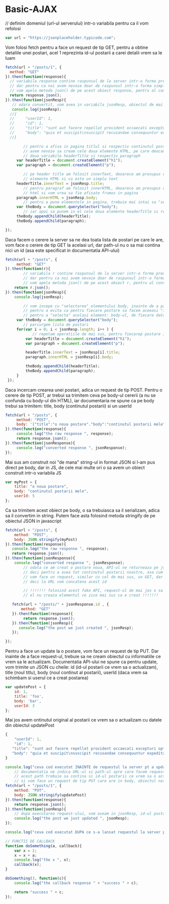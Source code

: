 # Basic-AJAX

// definim domeniul (url-ul serverului) intr-o variabila pentru ca il vom refolosi
```javascript
var url = "https://jsonplaceholder.typicode.com";
```        

Vom folosi fetch pentru a face un request de tip GET, pentru a obtine detaliile unei postari, acel 1 reprezinta id-ul postarii a carei detalii vrem sa le luam

```javascript
fetch(url + "/posts/1", {
  method: "GET"
}).then(function(response){
  // variabila response contine raspunsul de la server intr-o forma predefinita de catre Fetch API
  // dar pentru ca noi avem nevoie doar de raspunsul intr-o forma simplificata
  // vom apela metoda json() de pe acest obiect response, pentru al converti in forma dorita
  return response.json();
}).then(function(jsonResp){
   // odara convertit, vom avea in variabila jsonResp, obiectul de mai jos:
   console.log(jsonResp);
  //{
  //     "userId": 1,
  //     "id": 1,
  //     "title": "sunt aut facere repellat provident occaecati excepturi optio reprehenderit",
  //     "body": "quia et suscipit\nsuscipit recusandae consequuntur expedita et cum\nreprehenderit molestiae ut ut quas totam\nnostrum rerum est autem sunt rem eveniet architecto"
  //}

        // pentru a afisa in pagina titlul si respectiv continutul postarii
        // avem nevoie sa cream cele doua elemente HTML, pe care deocamdata le stocam in 
        // doua variabile headerTitle si respectiv paragraph
     var headerTitle = document.createElement("h1");
     var paragraph = document.createElement("p");

        // pe header title am folosit innerText, deoarece am presupus ca textul nu poate contine 
        // elemente HTML si ca este un simplu text
     headerTitle.innerText = jsonResp.title;
        // pentru paragraf am folosit innerHTML, deoarece am presupus ca in continut putem avea elemente
        // html si vom vrea sa fie afisate frumos in pagina
     paragraph.innerHTML = jsonResp.body;
        // pentru a pune elementele in pagina, trebuie mai intai sa "selectam" elementul body
     var theBody = document.querySelector("body");
        // iar apoi sa punem in el cele doua elemente headerTitle si respectiv paragraph
     theBody.appendChild(headerTitle);
     theBody.appendChild(paragraph);

});
```


Daca facem o cerere la server sa ne dea toata lista de postari pe care le are, vom face o cerere de tip GET la acelasi url, dar path-ul nu o sa mai contina nici un id (asa este specificat in documentatia API-ului)

```javascript
fetch(url + "/posts", {
     method: "GET"
}).then(function(r){
        // variabila r contine raspunsul de la server intr-o forma predefinita de catre Fetch API
        // dar pentru ca noi avem nevoie doar de raspunsul intr-o forma simplificata
        // vom apela metoda json() de pe acest obiect r, pentru al converti in forma dorita
    return r.json();
}).then(function(jsonResp){
    console.log(jsonResp);

        // vom incepe cu "selectarea" elementului body, inainte de a parcurge lista de postari
        // pentru a evita ca pentru fiecare postare sa facem aceeasi "interogare" a DOM-ului
        // pentru a "selecta" acelasi element: body-ul, de fiecare data
     var theBody = document.querySelector("body");
        // parcurgem lista de postari
     for(var i = 0; i < jsonResp.length; i++ ) {
            // repetam operatiile de mai sus, pentru fiecarep postare in parte, pt fiecare jsonResp[i]
         var headerTitle = document.createElement("h1");
         var paragraph = document.createElement("p");

         headerTitle.innerText = jsonResp[i].title;
         paragraph.innerHTML = jsonResp[i].body;

         theBody.appendChild(headerTitle);
         theBody.appendChild(paragraph);
     }
 });
```


Daca incercam crearea unei postari, adica un request de tip POST. Pentru o cerere de tip POST, ar trebui sa trimitem ceva pe body-ul cererii (a nu se confunda cu body-ul din HTML), iar documentaria ne spune ca pe body trebui sa trimitem: title, body (continutul postarii) si un userId

```javascript
fetch(url + "/posts", {
     method: "POST",
     body: '{"title":"o noua postare"."body":"continutul postarii mele","userId:5"}'
}).then(function(response){
     console.log("the raw response ", response);
     return response.json();
}).then(function(jsonResponse){
     console.log("converted response ", jsonResponse);
});
```

Mai sus am construit noi "de mana" string-ul in format JSON si l-am pus direct pe body, dar in JS, de cele mai multe ori o sa avem un obiect construit intr-o variabila JS
```javascript
var myPost = {
    title: "o noua postare",
    body: "continutul postarii mele",
    userId: 5
};
```

Ca sa trimitem acest obiect pe body, o sa trebuiasca sa il serializam, adica sa il convertim in string. Putem face asta folosind metoda stringify de pe obiectul JSON in javascript

```javascript
fetch(url + "/posts", {
    method: "POST",
    body: JSON.stringify(myPost)
}).then(function(response){
   console.log("the raw response ", response);
   return response.json();
}).then(function(jsonResponse){
    console.log("converted response ", jsonResponse);
        // odata ce am creat o postare noua, API-ul ne returneaza pe jsonResponse doar id-ul noii postari create
        // deci pentru a avea tot continutul postarii noastre, asa cum a fost el stocat pe server
        // vom face un request, similar cu cel de mai sus, un GET, dar de data acesta cu id-ul postarii ce tocmai am creat-o
        // deci la URL vom concatena acest id

        // !!!!!!! folosind acest fake API, request-ul de mai jos o sa returneze 404, pentru ca in realitate 
        // el nu creaza elementul ce zice mai sus ca e creat !!!!!!!

   fetch(url + "/posts/" + jsonResponse.id , {
       method: "GET"
   }).then(function(response){
        return response.json();
   }).then(function(jsonResp){
      console.log("the post we just created ", jsonResp);
   });

});
```

Pentru a face un update la o postare, vom face un request de tip PUT. Dar inainte de a face request-ul, trebuie sa ne cream obiectul cu informatiile ce vrem sa le actualizam. Documentatia API-ului ne spune ca pentru update, vom trimite un JSON cu cheile: id (id-ul postarii ce vrem sa o actualizam), title (noul titlu), body (noul continut al postarii), userId (daca vrem sa schimbam si userul ce a creat postarea)

```javascript
var updatePost = {
    id: 1,
    title: 'foo',
    body: 'bar',
    userId: 3
};
```

Mai jos avem ontinutul original al postarii ce vrem sa o actualizam cu datele din obiectul updatePost
```javascript
{
    "userId": 1,
    "id": 1,
   "title": "sunt aut facere repellat provident occaecati excepturi optio reprehenderit",
   "body": "quia et suscipit\nsuscipit recusandae consequuntur expedita et cum\nreprehenderit molestiae ut ut quas totam\nnostrum rerum est autem sunt rem eveniet architecto"
}
```

```javascript
console.log("ceva cod executat INAINTE de requestul la server pt a updata postarea");
    // documentatia ne indica URL-ul si path-ul spre care facem request-ul
    // acest path trebuie sa contina si id-ul postarii ce vrem sa o actualizam
    // si vom face un request de tip PUT care are in body, obiectul nostru serializat (convertit in string JSON)
fetch(url + "/posts/1", {
    method: "PUT",
    body: JSON.stringify(updatePost)
}).then(function(response){
    return response.json();
}).then(function(jsonResp){
    // dupa executarea request-ului, vom aveam in jsonResp, id-ul postarii pe care tocmai am actualizat-o
    console.log("the post we just updated ", jsonResp);
});

console.log("ceva cod executat DUPA ce s-a lansat requestul la server pt a updata postarea");
```

```javascript
// FUNCTII DE CALLBACK 
function doSomething(a, callback){
    var x = 2;
    x = x + a;
    console.log("the x ", x);
    callback(x);
}

doSomething(3, function(c){
    console.log("the callback response " + "success " + c);

    return "success " + c;
});
```
